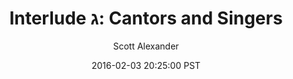---
layout: chapter
title: "Interlude ג: Cantors and Singers"
author: Scott Alexander
description: http://unsongbook.com/interlude-%D7%92-cantors-and-singers/
date: 2016-02-03 20:25:00 PST
length: 1627125
duration: 407
guid: interlude-ג-cantors-and-singers
---